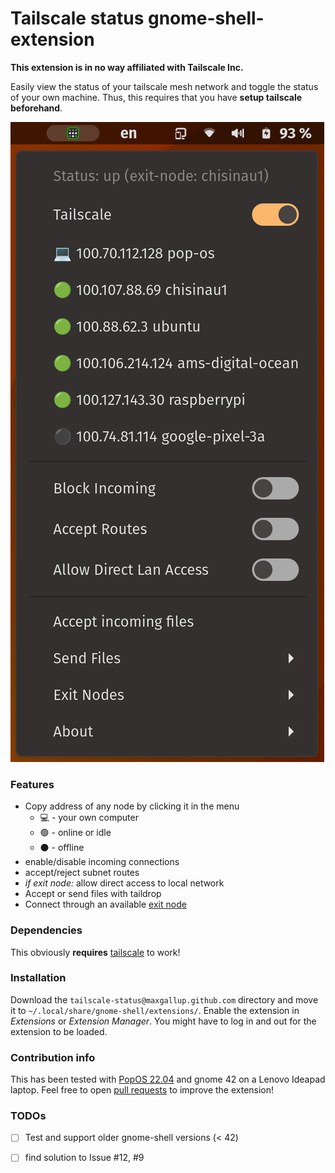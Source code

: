 # Tailscale status gnome-shell-extension
**This extension is in no way affiliated with Tailscale Inc.**

Easily view the status of your tailscale mesh network and toggle the status of your own machine.
Thus, this requires that you have **setup tailscale beforehand**. 

![menu image](pics/screenshot.png)

### Features
* Copy address of any node by clicking it in the menu
    * 💻 - your own computer
    * 🟢 - online or idle
    * ⚫ - offline
* enable/disable incoming connections
* accept/reject subnet routes
* *if exit node:* allow direct access to local network
* Accept or send files with taildrop
* Connect through an available [exit node](https://tailscale.com/kb/1103/exit-nodes/)

### Dependencies
This obviously **requires** [tailscale](https://tailscale.com) to work! 

### Installation
Download the `tailscale-status@maxgallup.github.com` directory and move it to `~/.local/share/gnome-shell/extensions/`.
Enable the extension in *Extensions* or *Extension Manager*.
You might have to log in and out for the extension to be loaded.

### Contribution info
This has been tested with [PopOS 22.04](https://pop.system76.com/) and gnome 42 on a Lenovo Ideapad laptop. Feel free to open [pull requests](https://github.com/maxgallup/tailscale-status/pulls) to improve the extension!

### TODOs
- [ ] Test and support older gnome-shell versions (< 42)
- [ ] find solution to Issue #12, #9

